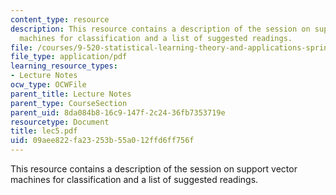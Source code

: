 ```yaml
---
content_type: resource
description: This resource contains a description of the session on support vector
  machines for classification and a list of suggested readings.
file: /courses/9-520-statistical-learning-theory-and-applications-spring-2006/09aee822fa23253b55a012ffd6ff756f_lec5.pdf
file_type: application/pdf
learning_resource_types:
- Lecture Notes
ocw_type: OCWFile
parent_title: Lecture Notes
parent_type: CourseSection
parent_uid: 8da084b8-16c9-147f-2c24-36fb7353719e
resourcetype: Document
title: lec5.pdf
uid: 09aee822-fa23-253b-55a0-12ffd6ff756f
---
```

This resource contains a description of the session on support vector machines for classification and a list of suggested readings.

